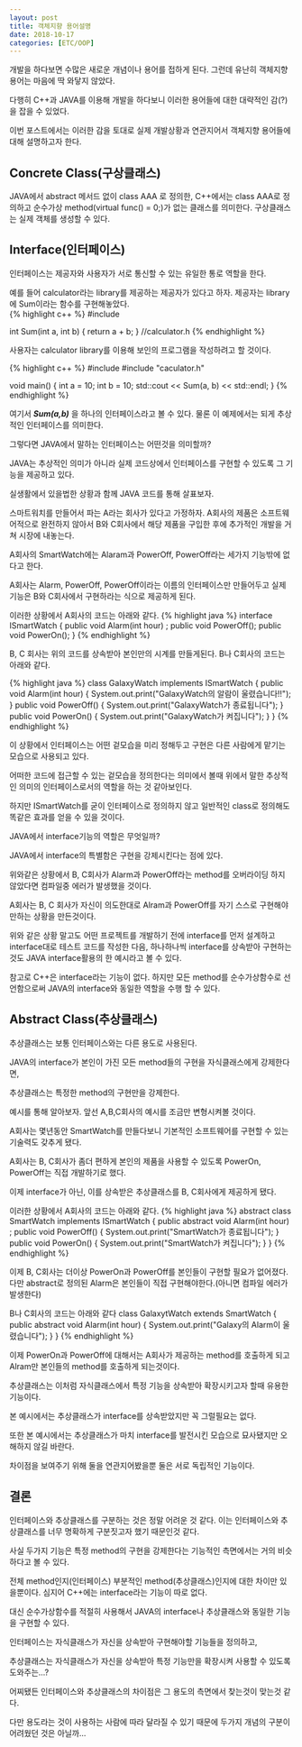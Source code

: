 ```yaml
---
layout: post
title: 객체지향 용어설명 
date: 2018-10-17
categories: [ETC/OOP]
---
```


개발을 하다보면 수많은 새로운 개념이나 용어를 접하게 된다. 그런데 유난히 객체지향 용어는 마음에 딱 와닿지 않았다.  

다행히 C++과 JAVA를 이용해 개발을 하다보니 이러한 용어들에 대한 대략적인 감(?)을 잡을 수 있었다. 

이번 포스트에서는 이러한 감을 토대로 실제 개발상황과 연관지어서 객체지향 용어들에 대해 설명하고자 한다. 

## Concrete Class(구상클래스)
JAVA에서 abstract 메서드 없이 class AAA 로 정의한, C++에서는 class AAA로 정의하고 순수가상 method(virtual func() = 0;)가 없는 클래스를 의미한다. 구상클래스는 실제 객체를 생성할 수 있다. 

## Interface(인터페이스)
인터페이스는 제공자와 사용자가 서로 통신할 수 있는 유일한 통로 역할을 한다.

예를 들어 calculator라는 library를 제공하는 제공자가 있다고 하자. 제공자는 library에 Sum이라는 함수를 구현해놓았다.   
{% highlight c++ %}
#include <iostream>

int Sum(int a, int b) {
 return a + b;
}
//calculator.h
{% endhighlight %}

사용자는 calculator library를 이용해 보인의 프로그램을 작성하려고 할 것이다. 

{% highlight c++ %}
#include <iostream>
#include "caculator.h"

void main() {
 int a = 10;
 int b = 10;
 std::cout << Sum(a, b) << std::endl;
}
{% endhighlight %}

여기서 ***Sum(a,b)*** 을 하나의 인터페이스라고 볼 수 있다. 물론 이 예제에서는 되게 추상적인 인터페이스를 의미한다.

그렇다면 JAVA에서 말하는 인터페이스는 어떤것을 의미할까? 

JAVA는 추상적인 의미가 아니라 실제 코드상에서 인터페이스를 구현할 수 있도록 그 기능을 제공하고 있다.

실생활에서 있을법한 상황과 함께 JAVA 코드를 통해 살표보자.

스마트워치를 만들어서 파는 A라는 회사가 있다고 가정하자. A회사의 제품은 소프트웨어적으로 완전하지 않아서 B와 C회사에서 
해당 제품을 구입한 후에 추가적인 개발을 거쳐 시장에 내놓는다.

A회사의 SmartWatch에는 Alaram과 PowerOff, PowerOff라는 세가지 기능밖에 없다고 한다.

A회사는 Alarm, PowerOff, PowerOff이라는 이름의 인터페이스만 만들어두고 실제 기능은 B와 C회사에서 구현하라는 식으로 제공하게 된다.

이러한 상황에서 A회사의 코드는 아래와 같다.
{% highlight java %}
interface ISmartWatch {
    public void Alarm(int hour) ;
    public void PowerOff();
    public void PowerOn();
}
{% endhighlight %}

B, C 회사는 위의 코드를 상속받아 본인만의 시계를 만들게된다. B나 C회사의 코드는 아래와 같다.

{% highlight java %}
class GalaxyWatch implements ISmartWatch {
    public void Alarm(int hour) {
     System.out.print("GalaxyWatch의 알람이 울렸습니다!!");
    }
    public void PowerOff() {
     System.out.print("GalaxyWatch가 종료됩니다");
    }
    public void PowerOn() {
     System.out.print("GalaxyWatch가 켜집니다");
    }
}
{% endhighlight %}

이 상황에서 인터페이스는 어떤 겉모습을 미리 정해두고 구현은 다른 사람에게 맡기는 모습으로 사용되고 있다.

어떠한 코드에 접근할 수 있는 겉모습을 정의한다는 의미에서 볼때 위에서 말한 추상적인 의미의 인터페이스로서의 역할을 하는 것 같아보인다.

하지만 ISmartWatch를 굳이 인터페이스로 정의하지 않고 일반적인 class로 정의해도 똑같은 효과를 얻을 수 있을 것이다.

JAVA에서 interface기능의 역할은 무엇일까?

JAVA에서 interface의 특별함은 구현을 강제시킨다는 점에 있다. 

위와같은 상황에서 B, C회사가 Alarm과 PowerOff라는 method를 오버라이딩 하지 않았다면 컴파일중 에러가 발생했을 것이다. 

A회사는 B, C 회사가 자신이 의도한대로 Alram과 PowerOff를 자기 스스로 구현해야만하는 상황을 만든것이다.

위와 같은 상황 말고도 어떤 프로젝트를 개발하기 전에 interface를 먼저 설계하고 interface대로 테스트 코드를 작성한 다음, 
하나하나씩 interface를 상속받아 구현하는 것도 JAVA interface활용의 한 예시라고 볼 수 있다. 

참고로 C++은 interface라는 기능이 없다. 하지만 모든 method를 순수가상함수로 선언함으로써 JAVA의 interface와 동일한 역할을 수행 할 수 있다.

## Abstract Class(추상클래스)

추상클래스는 보통 인터페이스와는 다른 용도로 사용된다.

JAVA의 interface가 본인이 가진 모든 method들의 구현을 자식클래스에게 강제한다면,

추상클래스는 특정한 method의 구현만을 강제한다.

예시를 통해 알아보자. 앞선 A,B,C회사의 예시를 조금만 변형시켜볼 것이다.

A회사는 몇년동안 SmartWatch를 만들다보니 기본적인 소프트웨어를 구현할 수 있는 기술력도 갖추게 됐다.

A회사는 B, C회사가 좀더 편하게 본인의 제품을 사용할 수 있도록 PowerOn, PowerOff는 직접 개발하기로 했다.

이제 interface가 아닌, 이를 상속받은 추상클래스를 B, C회사에게 제공하게 됐다.

이러한 상황에서 A회사의 코드는 아래와 같다.
{% highlight java %}
abstract class SmartWatch implements ISmartWatch {
    public abstract void Alarm(int hour) ;
    public void PowerOff() {
     System.out.print("SmartWatch가 종료됩니다");
    }
    public void PowerOn() {
     System.out.print("SmartWatch가 켜집니다");
    }
}
{% endhighlight %}

이제 B, C회사는 더이상 PowerOn과 PowerOff를 본인들이 구현할 필요가 없어졌다. 다만 abstract로 정의된 Alarm은 본인들이 직접 구현해야한다.(아니면 컴파일 에러가 발생한다)

B나 C회사의 코드는 아래와 같다
class GalaxytWatch extends SmartWatch {
    public abstract void Alarm(int hour) {
     System.out.print("Galaxy의 Alarm이 울렸습니다");
    }
}
{% endhighlight %}

이제 PowerOn과 PowerOff에 대해서는 A회사가 제공하는 method를 호출하게 되고 Alram만 본인들의 method를 호출하게 되는것이다.

추상클래스는 이처럼 자식클래스에서 특정 기능을 상속받아 확장시키고자 할때 유용한 기능이다.

본 예시에서는 추상클래스가 interface를 상속받았지만 꼭 그럴필요는 없다.

또한 본 예시에서는 추상클래스가 마치 interface를 발전시킨 모습으로 묘사됐지만 오해하지 않길 바란다.

차이점을 보여주기 위해 둘을 연관지어봤을뿐 둘은 서로 독립적인 기능이다.

## 결론

 인터페이스와 추상클래스를 구분하는 것은 정말 어려운 것 같다. 이는 인터페이스와 추상클래스를 너무 명확하게 구분짓고자 했기 때문인것 같다. 
 
 사실 두가지 기능은 특정 method의 구현을 강제한다는 기능적인 측면에서는 거의 비슷하다고 볼 수 있다. 
 
 전체 method인지(인터페이스) 부분적인 method(추상클래스)인지에 대한 차이만 있을뿐이다. 심지어 C++에는 interface라는 기능이 따로 없다. 
 
 대신 순수가상함수를 적절히 사용해서 JAVA의 interface나 추상클래스와 동일한 기능을 구현할 수 있다. 
 
 
 
 인터페이스는 자식클래스가 자신을 상속받아 구현해야할 기능들을 정의하고, 
 
 추상클래스는 자식클래스가 자신을 상속받아 특정 기능만을 확장시켜 사용할 수 있도록 도와주는...?    
 
 어찌됐든 인터페이스와 추상클래스의 차이점은 그 용도의 측면에서 찾는것이 맞는것 같다. 
 
 다만 용도라는 것이 사용하는 사람에 따라 달라질 수 있기 때문에 두가지 개념의 구분이 어려웠던 것은 아닐까...

